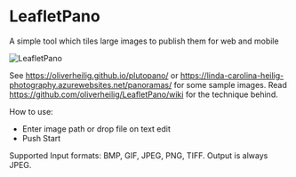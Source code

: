 LeafletPano
===========

A simple tool which tiles large images to publish them for web and mobile

<img src="https://github.com/oliverheilig/LeafletPano/blob/master/doc/LeafletPano.png?raw=true" alt="LeafletPano" />

See https://oliverheilig.github.io/plutopano/ or  https://linda-carolina-heilig-photography.azurewebsites.net/panoramas/ for some sample images. 
Read https://github.com/oliverheilig/LeafletPano/wiki for the technique behind.

How to use: 

* Enter image path or drop file on text edit
* Push Start

Supported Input formats: BMP, GIF, JPEG, PNG, TIFF. Output is always JPEG.
